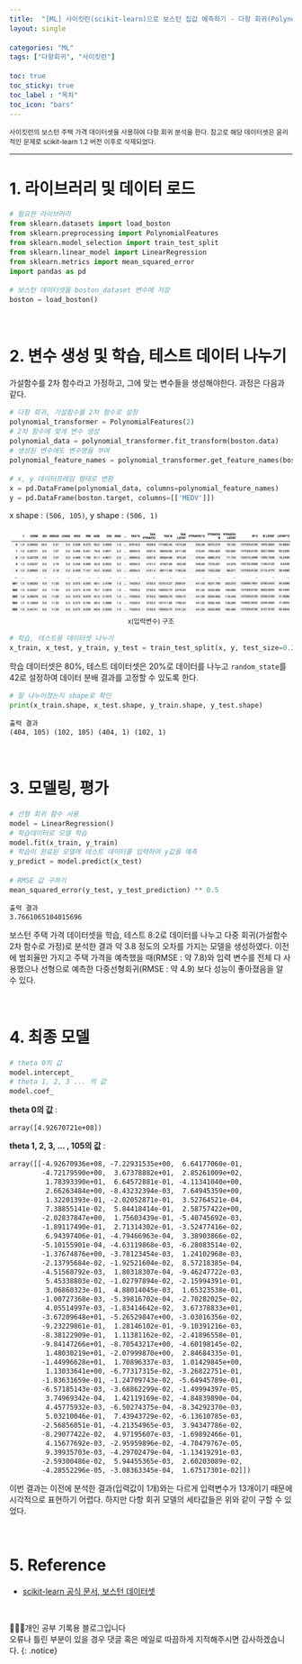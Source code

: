 ```yaml
---
title:  "[ML] 사이킷런(scikit-learn)으로 보스턴 집값 예측하기 - 다항 회귀(Polynomial Regression)"
layout: single

categories: "ML"
tags: ["다항회귀", "사이킷런"]

toc: true
toc_sticky: true
toc_label : "목차"
toc_icon: "bars"
---
```


<small>사이킷런의 보스턴 주택 가격 데이터셋을 사용하여 다항 회귀 분석을 한다. 참고로 해당 데이터셋은 윤리적인 문제로 scikit-learn 1.2 버전 이후로 삭제되었다.</small>

***


# 1. 라이브러리 및 데이터 로드
```python
# 필요한 라이브러리
from sklearn.datasets import load_boston
from sklearn.preprocessing import PolynomialFeatures
from sklearn.model_selection import train_test_split
from sklearn.linear_model import LinearRegression
from sklearn.metrics import mean_squared_error
import pandas as pd  

# 보스턴 데이터셋을 boston_dataset 변수에 저장
boston = load_boston()
```

<br>

# 2. 변수 생성 및 학습, 테스트 데이터 나누기
가설함수를 2차 함수라고 가정하고, 그에 맞는 변수들을 생성해야한다. 과정은 다음과 같다.

```python
# 다항 회귀, 가설함수를 2차 함수로 설정
polynomial_transformer = PolynomialFeatures(2)
# 2차 함수에 맞게 변수 생성 
polynomial_data = polynomial_transformer.fit_transform(boston.data)
# 생성된 변수에도 변수명을 부여
polynomial_feature_names = polynomial_transformer.get_feature_names(boston.feature_names)

# x, y 데이터프레임 형태로 변환
x = pd.DataFrame(polynomial_data, columns=polynomial_feature_names)
y = pd.DataFrame(boston.target, columns=[['MEDV']])
```

x shape : ```(506, 105)```, y shape : ```(506, 1)```


<div style="text-align : center;">
<img src="/assets/images/boston_poly_x.png">
<center><small>x(입력변수) 구조</small></center>
</div>

```python
# 학습, 테스트용 데이터셋 나누기
x_train, x_test, y_train, y_test = train_test_split(x, y, test_size=0.2, random_state=42)
```

학습 데이터셋은 80%, 테스트 데이터셋은 20%로 데이터를 나누고 ```random_state```를 42로 설정하여 데이터 분배 결과를 고정할 수 있도록 한다.

```python
# 잘 나누어졌는지 shape로 확인
print(x_train.shape, x_test.shape, y_train.shape, y_test.shape)
```
```
출력 결과
(404, 105) (102, 105) (404, 1) (102, 1)
```

<br>

# 3. 모델링, 평가
```python
# 선형 회귀 함수 사용
model = LinearRegression()
# 학습데이터로 모델 학습
model.fit(x_train, y_train)
# 학습이 완료된 모델에 테스트 데이터를 입력하여 y값을 예측
y_predict = model.predict(x_test)

# RMSE 값 구하기
mean_squared_error(y_test, y_test_prediction) ** 0.5
```
```
출력 결과
3.7661065104015696
```

보스턴 주택 가격 데이터셋을 학습, 테스트 8:2로 데이터를 나누고 다중 회귀(가설함수 2차 함수로 가정)로 분석한 결과 약 3.8 정도의 오차를 가지는 모델을 생성하였다. 이전에 범죄율만 가지고 주택 가격을 예측했을 때(RMSE : 약 7.8)와 입력 변수를 전체 다 사용했으나 선형으로 예측한 다중선형회귀(RMSE : 약 4.9) 보다 성능이 좋아졌음을 알 수 있다.

<br>

# 4. 최종 모델

```python
# theta 0의 값
model.intercept_
# theta 1, 2, 3 ... 의 값
model.coef_
```
**theta 0의 값** :
```
array([4.92670721e+08])
```
**theta 1, 2, 3, ... , 105의 값** : 
```
array([[-4.92670936e+08, -7.22931535e+00,  6.64177060e-01,
        -4.72179590e+00,  3.67378882e+01,  2.85261009e+02,
         1.78393390e+01,  6.64572881e-01, -4.11341040e+00,
         2.66263484e+00, -8.43232394e-03,  7.64945359e+00,
         1.32201393e-01, -2.02052871e-01,  3.52764521e-04,
         7.38855141e-02,  5.84418414e-01,  2.58757422e+00,
        -2.02837847e+00,  1.75603439e-01, -5.40745692e-03,
        -1.89117490e-01,  2.71314302e-01, -3.52477416e-02,
         6.94397406e-01, -4.79466963e-04,  3.38903866e-02,
        -5.10155901e-04, -4.63119868e-03, -6.28083514e-02,
        -1.37674876e+00, -3.78123454e-03,  1.24102968e-03,
        -2.13795684e-02, -1.92521604e-02,  8.57218385e-04,
        -4.51568792e-03,  1.80318307e-04, -9.46247722e-03,
         5.45338803e-02, -1.02797894e-02, -2.15994391e-01,
         3.06860323e-01,  4.88014045e-03,  1.65323538e-01,
        -1.00727368e-03, -5.39816702e-04, -2.70282025e-02,
         4.05514997e-03, -1.83414642e-02,  3.67378833e+01,
        -3.67209648e+01, -5.26529847e+00, -3.03016356e-02,
        -9.23229861e-01,  1.28146102e-01, -9.10391216e-03,
        -8.38122909e-01,  1.11381162e-02, -2.41896558e-01,
        -9.84147266e+01, -8.70543217e+00, -4.60198145e-02,
         1.48030219e+01, -2.07999870e+00,  2.84684335e-01,
        -1.44996628e+01,  1.70896337e-03,  1.01429845e+00,
         1.13033641e+00, -6.77317315e-02, -3.26822751e-01,
        -1.83631659e-01, -1.24709743e-02, -5.64945789e-01,
        -6.57185143e-03, -3.68862299e-02, -1.49994397e-05,
         3.74969342e-04,  1.42119169e-02, -4.84839890e-04,
         4.45775932e-03, -6.50274375e-04, -8.34292370e-03,
         5.03210046e-01,  7.43943729e-02, -6.13610785e-03,
        -2.56856051e-01, -4.21354965e-03,  3.94347786e-02,
        -8.29077422e-02,  4.97195607e-03, -1.69892466e-01,
         4.15677692e-03, -2.95959896e-02, -4.70479767e-05,
         9.39935703e-03, -4.29702479e-04, -1.13419291e-03,
        -2.59300486e-02,  5.94455365e-03,  2.60203089e-02,
        -4.28552296e-05, -3.08363345e-04,  1.67517301e-02]])
```

이번 결과는 이전에 분석한 결과(입력값이 1개)와는 다르게 입력변수가 13개이기 때문에 시각적으로 표현하기 어렵다. 하지만 다항 회귀 모델의 세타값들은 위와 같이 구할 수 있었다.

<br>

# 5. Reference
- [scikit-learn 공식 문서, 보스턴 데이터셋](https://scikit-learn.org/0.15/modules/generated/sklearn.datasets.load_boston.html)

<br>

👩🏻‍💻개인 공부 기록용 블로그입니다
<br>오류나 틀린 부분이 있을 경우 댓글 혹은 메일로 따끔하게 지적해주시면 감사하겠습니다.
{: .notice}